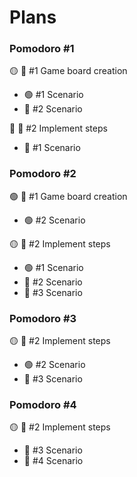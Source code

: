 # Plans

### Pomodoro #1

🟡 📘 #1 Game board creation

- 🟢 #1 Scenario
- 🔴 #2 Scenario

🔴 📘 #2 Implement steps

- 🔴 #1 Scenario

### Pomodoro #2

🟢 📘 #1 Game board creation

- 🟢 #2 Scenario

🟡 📘 #2 Implement steps

- 🟢 #1 Scenario
- 🔴 #2 Scenario
- 🔴 #3 Scenario

### Pomodoro #3

🟡 📘 #2 Implement steps

- 🟢 #2 Scenario
- 🔴 #3 Scenario

### Pomodoro #4

🟡 📘 #2 Implement steps

- 🔴 #3 Scenario
- 🔴 #4 Scenario

